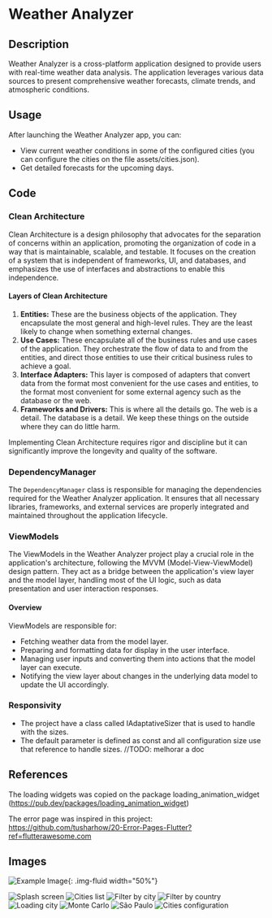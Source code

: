 # Weather Analyzer

## Description

Weather Analyzer is a cross-platform application designed to provide users with real-time weather data analysis. The application leverages various data sources to present comprehensive weather forecasts, climate trends, and atmospheric conditions.

## Usage

After launching the Weather Analyzer app, you can:

- View current weather conditions in some of the configured cities (you can configure the cities on the file assets/cities.json).
- Get detailed forecasts for the upcoming days.

## Code

### Clean Architecture
Clean Architecture is a design philosophy that advocates for the separation of concerns within an application, promoting the organization of code in a way that is maintainable, scalable, and testable. It focuses on the creation of a system that is independent of frameworks, UI, and databases, and emphasizes the use of interfaces and abstractions to enable this independence.

#### Layers of Clean Architecture

1. **Entities:** These are the business objects of the application. They encapsulate the most general and high-level rules. They are the least likely to change when something external changes.
2. **Use Cases:** These encapsulate all of the business rules and use cases of the application. They orchestrate the flow of data to and from the entities, and direct those entities to use their critical business rules to achieve a goal.
3. **Interface Adapters:** This layer is composed of adapters that convert data from the format most convenient for the use cases and entities, to the format most convenient for some external agency such as the database or the web.
4. **Frameworks and Drivers:** This is where all the details go. The web is a detail. The database is a detail. We keep these things on the outside where they can do little harm.

Implementing Clean Architecture requires rigor and discipline but it can significantly improve the longevity and quality of the software.

### DependencyManager

The `DependencyManager` class is responsible for managing the dependencies required for the Weather Analyzer application. It ensures that all necessary libraries, frameworks, and external services are properly integrated and maintained throughout the application lifecycle.

### ViewModels

The ViewModels in the Weather Analyzer project play a crucial role in the application's architecture, following the MVVM (Model-View-ViewModel) design pattern. They act as a bridge between the application's view layer and the model layer, handling most of the UI logic, such as data presentation and user interaction responses.

#### Overview

ViewModels are responsible for:

- Fetching weather data from the model layer.
- Preparing and formatting data for display in the user interface.
- Managing user inputs and converting them into actions that the model layer can execute.
- Notifying the view layer about changes in the underlying data model to update the UI accordingly.

### Responsivity

- The project have a class called IAdaptativeSizer that is used to handle with the sizes.
- The default parameter is defined as const and all configuration size use that reference to handle sizes.
//TODO: melhorar a doc

## References

The loading widgets was copied on the package loading_animation_widget (https://pub.dev/packages/loading_animation_widget)

The error page was inspired in this project:
https://github.com/tusharhow/20-Error-Pages-Flutter?ref=flutterawesome.com

## Images

![Example Image](/images/splash.png){: .img-fluid width="50%"}

![Splash screen](/images/splash.png)
![Cities list](/images/cities_list.png)
![Filter by city](/images/filtering_by_city.png)
![Filter by country](/images/filtering_by_country.png)
![Loading city](/images/loading_city.png)
![Monte Carlo](/images/mc.png)
![São Paulo](/images/sp.png)
![Cities configuration](/images/cities_configuration.png)
